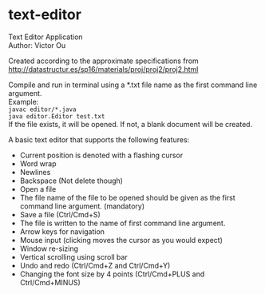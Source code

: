 # text-editor

Text Editor Application  
Author: Victor Ou

Created according to the approximate specifications from  
http://datastructur.es/sp16/materials/proj/proj2/proj2.html

Compile and run in terminal using a \*.txt file name as the first command line argument.  
Example:  
`javac editor/*.java`  
`java editor.Editor test.txt`  
If the file exists, it will be opened. If not, a blank document will be created.

A basic text editor that supports the following features:

-  Current position is denoted with a flashing cursor  
-  Word wrap  
-  Newlines  
-  Backspace (Not delete though)  
-  Open a file  
  -  The file name of the file to be opened should be given as the first command line argument. (mandatory)  
-  Save a file (Ctrl/Cmd+S)  
  - The file is written to the name of first command line argument.  
-  Arrow keys for navigation  
-  Mouse input (clicking moves the cursor as you would expect)
-  Window re-sizing  
-  Vertical scrolling using scroll bar  
-  Undo and redo (Ctrl/Cmd+Z and Ctrl/Cmd+Y)  
-  Changing the font size by 4 points (Ctrl/Cmd+PLUS and Ctrl/Cmd+MINUS)
